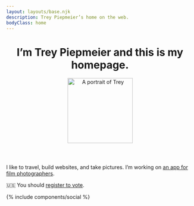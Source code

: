 ```yaml
---
layout: layouts/base.njk
description: Trey Piepmeier’s home on the web.
bodyClass: home
---
```


<header>
    <h1>I’m Trey Piepmeier and this is my homepage.</h1>
    <img src="/img/trey.jpg" alt="A portrait of Trey" height="175" width="175" />
</header>

I like to travel, build websites, and take pictures. I’m working on [an app for film photographers](http://cassettenest.com).

🇺🇸 You should [register to vote](https://vote.gov).

{% include components/social %}
